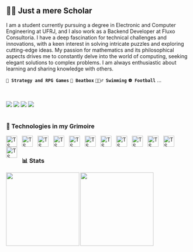 ## 🧙🏼 Just a mere Scholar

I am a student currently pursuing a degree in Electronic and Computer Engineering at UFRJ, and I also work as a Backend Developer at Fluxo Consultoria. I have a deep fascination for technical challenges and innovations, with a keen interest in solving intricate puzzles and exploring cutting-edge ideas. My passion for mathematics and its philosophical aspects drives me to constantly delve into the world of computing, seeking elegant solutions to complex problems. I am always enthusiastic about learning and sharing knowledge with others.

**`🎲 Strategy and RPG Games`** **`🎤 Beatbox`** **`🏊🏼‍♂️ Swimming`** **`⚽ Football`** ...

<br/>
<p align="left">
  <a alt="e-mail google" href="mailto:eduardoza.20222@poli.ufrj.br">
    <img src="https://img.shields.io/badge/Gmail-D14836?style=for-the-badge&logo=gmail&logoColor=white" target="_blank"/></a>
	<a alt="twitter" href="https://twitter.com/Z9Edu">
    <img src="https://img.shields.io/badge/Twitter-1DA1F2?style=for-the-badge&logo=twitter&logoColor=white" target="_blank"/></a>
	<a alt="facebook" href="https://www.facebook.com/eduardo.americano.14">
    <img src="https://img.shields.io/badge/Facebook-1877F2?style=for-the-badge&logo=facebook&logoColor=white" target="_blank"/></a>
	<a alt="linkedin" href="https://www.linkedin.com/in/eduardo-zanela-americano-9a0a6128a">
    <img src="https://img.shields.io/badge/LinkedIn-0077B5?style=for-the-badge&logo=linkedin&logoColor=white" target="_blank"/></a>
</p>

#

### 📙 Technologies in my Grimoire
<img align="left" alt="TS" width="30px" style="padding-right:10px;" src="https://cdn.jsdelivr.net/gh/devicons/devicon/icons/python/python-original.svg" />
<img align="left" alt="TS" width="30px" style="padding-right:10px;" src="https://cdn.jsdelivr.net/gh/devicons/devicon/icons/typescript/typescript-original.svg" />
<img align="left" alt="TS" width="30px" style="padding-right:10px;" src="https://cdn.jsdelivr.net/gh/devicons/devicon/icons/javascript/javascript-original.svg" />
<img align="left" alt="TS" width="30px" style="padding-right:10px;" src="https://cdn.jsdelivr.net/gh/devicons/devicon/icons/c/c-original.svg" />
<img align="left" alt="TS" width="30px" style="padding-right:10px;" src="https://cdn.jsdelivr.net/gh/devicons/devicon/icons/cplusplus/cplusplus-original.svg" />
<img align="left" alt="TS" width="30px" style="padding-right:10px;" src="https://cdn.jsdelivr.net/gh/devicons/devicon/icons/html5/html5-original.svg" />
<img align="left" alt="TS" width="30px" style="padding-right:10px;" src="https://cdn.jsdelivr.net/gh/devicons/devicon/icons/css3/css3-original.svg" />
<img align="left" alt="TS" width="30px" style="padding-right:10px;" src="https://cdn.jsdelivr.net/gh/devicons/devicon/icons/nestjs/nestjs-plain.svg" />
<img align="left" alt="TS" width="30px" style="padding-right:10px;" src="https://cdn.jsdelivr.net/gh/devicons/devicon/icons/django/django-plain.svg" />
<img align="left" alt="TS" width="30px" style="padding-right:10px;" src="https://cdn.jsdelivr.net/gh/devicons/devicon/icons/flask/flask-original.svg" />
<img align="left" alt="TS" width="30px" style="padding-right:10px;" src="https://cdn.jsdelivr.net/gh/devicons/devicon/icons/linux/linux-original.svg" />
<img align="left" alt="TS" width="30px" style="padding-right:10px;" src="https://cdn.jsdelivr.net/gh/devicons/devicon/icons/git/git-original.svg" />
<br/>

#

### 📊 Stats
<a href="https://github.com/EZanelaA/github-readme-stats">
  <img height=200 align="left" src="https://github-readme-stats.vercel.app/api?username=EZanelaA&show_icons=true&theme=nord" />
</a>
<a href="https://github.com/EZanelaA/convoychat">
  <img height=200 align="left" src="https://github-readme-stats.vercel.app/api/top-langs/?username=EZanelaA&layout=compact&theme=nord" />
</a>
